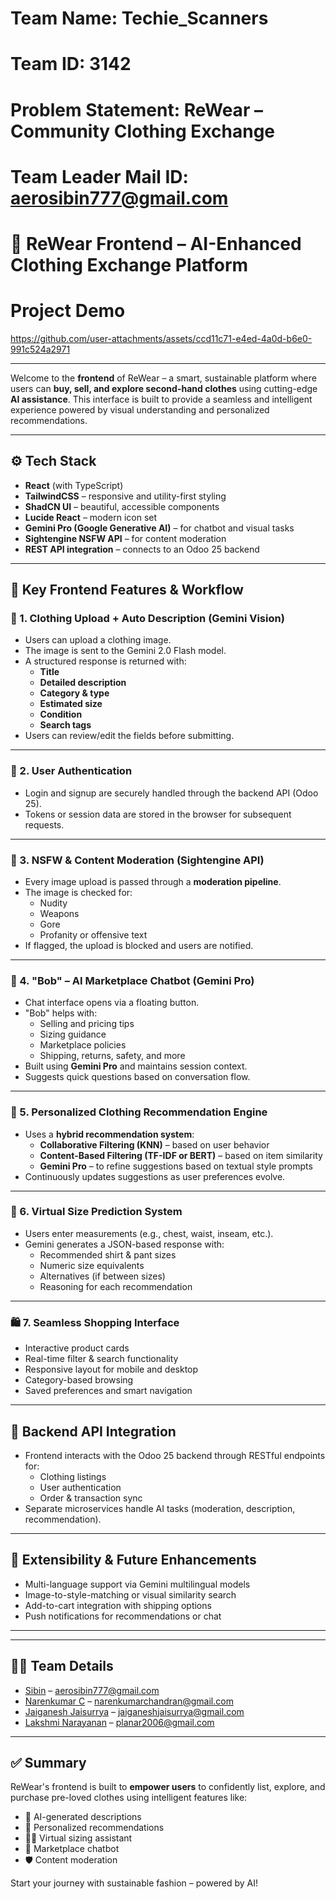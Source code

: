 # Team Name: Techie_Scanners
# Team ID: 3142
# Problem Statement: ReWear – Community Clothing Exchange
# Team Leader Mail ID: aerosibin777@gmail.com
# 👕 ReWear Frontend – AI-Enhanced Clothing Exchange Platform

# Project Demo
https://github.com/user-attachments/assets/ccd11c71-e4ed-4a0d-b6e0-991c524a2971


---
Welcome to the **frontend** of ReWear – a smart, sustainable platform where users can **buy, sell, and explore second-hand clothes** using cutting-edge **AI assistance**. This interface is built to provide a seamless and intelligent experience powered by visual understanding and personalized recommendations.

---

## ⚙️ Tech Stack

- **React** (with TypeScript)
- **TailwindCSS** – responsive and utility-first styling
- **ShadCN UI** – beautiful, accessible components
- **Lucide React** – modern icon set
- **Gemini Pro (Google Generative AI)** – for chatbot and visual tasks
- **Sightengine NSFW API** – for content moderation
- **REST API integration** – connects to an Odoo 25 backend

---

## 🚀 Key Frontend Features & Workflow

### 🧥 1. Clothing Upload + Auto Description (Gemini Vision)
- Users can upload a clothing image.
- The image is sent to the Gemini 2.0 Flash model.
- A structured response is returned with:
  - **Title**
  - **Detailed description**
  - **Category & type**
  - **Estimated size**
  - **Condition**
  - **Search tags**
- Users can review/edit the fields before submitting.

---

### 🔐 2. User Authentication
- Login and signup are securely handled through the backend API (Odoo 25).
- Tokens or session data are stored in the browser for subsequent requests.

---

### 🧼 3. NSFW & Content Moderation (Sightengine API)
- Every image upload is passed through a **moderation pipeline**.
- The image is checked for:
  - Nudity
  - Weapons
  - Gore
  - Profanity or offensive text
- If flagged, the upload is blocked and users are notified.

---

### 🤖 4. "Bob" – AI Marketplace Chatbot (Gemini Pro)
- Chat interface opens via a floating button.
- "Bob" helps with:
  - Selling and pricing tips
  - Sizing guidance
  - Marketplace policies
  - Shipping, returns, safety, and more
- Built using **Gemini Pro** and maintains session context.
- Suggests quick questions based on conversation flow.

---

### 🎯 5. Personalized Clothing Recommendation Engine
- Uses a **hybrid recommendation system**:
  - **Collaborative Filtering (KNN)** – based on user behavior
  - **Content-Based Filtering (TF-IDF or BERT)** – based on item similarity
  - **Gemini Pro** – to refine suggestions based on textual style prompts
- Continuously updates suggestions as user preferences evolve.

---

### 📏 6. Virtual Size Prediction System
- Users enter measurements (e.g., chest, waist, inseam, etc.).
- Gemini generates a JSON-based response with:
  - Recommended shirt & pant sizes
  - Numeric size equivalents
  - Alternatives (if between sizes)
  - Reasoning for each recommendation

---

### 🛍️ 7. Seamless Shopping Interface
- Interactive product cards
- Real-time filter & search functionality
- Responsive layout for mobile and desktop
- Category-based browsing
- Saved preferences and smart navigation

---

## 🔄 Backend API Integration
- Frontend interacts with the Odoo 25 backend through RESTful endpoints for:
  - Clothing listings
  - User authentication
  - Order & transaction sync
- Separate microservices handle AI tasks (moderation, description, recommendation).

---

## 🧩 Extensibility & Future Enhancements
- Multi-language support via Gemini multilingual models
- Image-to-style-matching or visual similarity search
- Add-to-cart integration with shipping options
- Push notifications for recommendations or chat

---


---
## 👨‍💻 Team Details 

- [Sibin](https://github.com/aerosibin) – aerosibin777@gmail.com  
- [Narenkumar C](https://github.com/narenkumarchandran) – narenkumarchandran@gmail.com  
- [Jaiganesh Jaisurrya](https://github.com/scara-02) – jaiganeshjaisurrya@gmail.com  
- [Lakshmi Narayanan](https://github.com/plan28-06) – planar2006@gmail.com  

---

## ✅ Summary

ReWear's frontend is built to **empower users** to confidently list, explore, and purchase pre-loved clothes using intelligent features like:

- 🧠 AI-generated descriptions  
- 🎯 Personalized recommendations  
- 🧑‍💻 Virtual sizing assistant  
- 🤖 Marketplace chatbot  
- 🛡️ Content moderation  

Start your journey with sustainable fashion – powered by AI!



